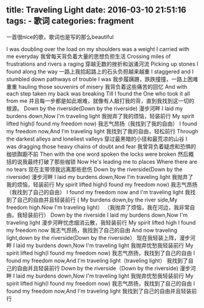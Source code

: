 title: Traveling Light
date: 2016-03-10 21:51:16
tags:
	- 歌词
categories: fragment
---
一首很nice的歌，歌词也是写的那么beautiful

I was doubling over the load on my shoulders was a weight
I carried with me everyday
我曾每天背负着大量的思想负担生活
Crossing miles of frustrations and rivers a raging
穿越无数的挫折和汹涌河流
Picking up stones I found along the way
一路上我拾起路上的石头负担越来越重
I staggered and I stumbled down pathways of trouble I was
我步履蹒跚，跌跌撞撞，一路上困难重重
hauling those souvenirs of misery
我背负着这些痛苦的回忆
And with each step taken my back was breaking Till I found the One who took it all from me
并且每一步都是如此艰难，就像有人敲打我的背，直到我找到这一切的根源。
Down by the riverside(Down by the riverside)
漫步河畔
I laid my burdens down,Now I'm traveling light
我抛弃了我的烦恼，轻装前行
My spirit lifted high(I found my freedom now)
我志气昂扬（我找到了我的自由）
I found my freedom now,And I'm traveling light
我找到了我的自由，轻松前行
Through the darkest alleys and loneliest valleys
穿过最黑暗的小径和最荒凉的山谷
I was dragging those heavy chains of doubt and fear
我曾背负着疑虑和恐惧的枷锁踟蹰不前
Then with the one word spoken the locks were broken
然后概括的说我最终打破了那些枷锁
Now He's leading me to places Where there are no tears
现在主带领我远离那些悲伤
Down by the riverside(Down by the riverside)
漫步河畔
I laid my burdens down,Now I'm traveling light
我抛弃了我的烦恼，轻装前行
My spirit lifted high(I found my freedom now)
我志气昂扬（我找到了自己的自由）
I found my freedom now and I'm traveling light
我找到了自己的自由并且轻装前行
( My burdens down,by the river side,My freedom high.Now I'm traveling light）
（我抛弃了烦恼，我在河边，我非常自由。我轻装前行）
Down by the riverside I laid my burdens down,Now I'm traveling light
漫步河畔忧虑烟消云散，我轻装前行
My spirit lifted high I found my freedom now
我志气昂扬，我找到了自己的自由
And now traveling light,down by the riverside(Down by the riverside）
现在我轻装上阵，漫步河畔
I laid my burdens down,Now I'm traveling light
我抛弃忧愁我轻装前行
My spirit lifted high(I found my freedom now)
我志气昂扬，我找到了自己的自由
I found my freedom now,And I'm traveling light（traveling light）
我找到了自己的自由并且轻装前行
Down by the riverside（Down by the riverside)
漫步河畔
I laid my burdens down,Now I'm traveling light
我抛弃忧愁我轻装前行
My spirit lifted high(I found my freedom now)
我志气昂扬，我找到了自己的自由
I found my freedom now,And I'm traveling light
我找到了自己的自由并且轻装前行

